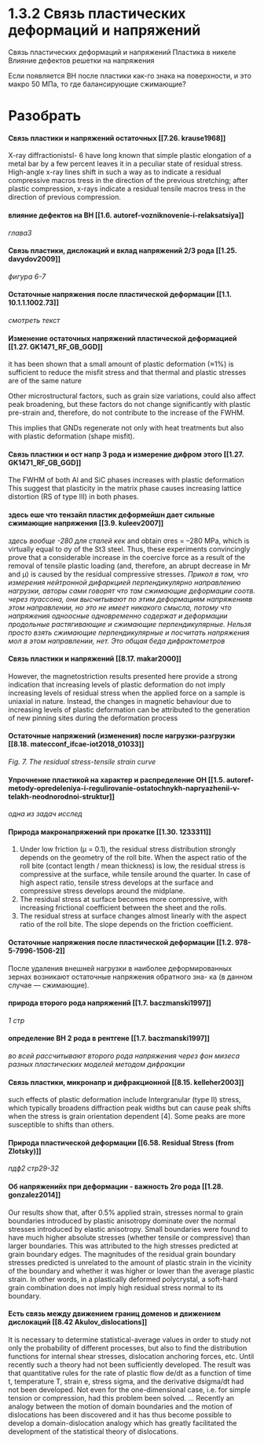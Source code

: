 # 1.3.2 Связь пластических деформаций и напряжений
Связь пластических деформаций и напряжений
Пластика в никеле
Влияние дефектов решетки на напряжения

Если появляется ВН после пластики как-го знака на поверхности, и это макро 50 МПа, то где балансирующие сжимающие?




# Разобрать

#### Связь пластики и напряжений остаточных [[7.26. krause1968]]
X-ray diffractionistsl- 6 have long known that simple plastic elongation of a metal bar by a few percent leaves it in a peculiar state of residual stress. High-angle x-ray lines shift in such a way as to indicate a residual compressive macros tress in the direction of the previous stretching;
after plastic compression, x-rays indicate a residual tensile macros tress in the direction of previous compression.

#### влияние дефектов на ВН [[1.6. autoref-vozniknovenie-i-relaksatsiya]]
_глава3_

#### Связь пластики, дислокаций и вклад напряжений 2/3 рода [[1.25. davydov2009]]
_фигура 6-7_

#### Остаточные напряжения после пластической деформации [[1.1. 10.1.1.1002.73]]
_смотреть  текст_

#### Изменение остаточных напряжений пластической деформацией [[1.27. GK1471_RF_GB_GGD]]
it has been shown that a small amount of plastic deformation (≈1%) is sufficient to reduce the misfit stress and that thermal and plastic stresses are of the same nature

Other microstructural factors, such as grain size variations, could also affect peak broadening, but these factors do not change significantly with plastic pre-strain and, therefore, do not contribute to the increase of the FWHM.

This implies that GNDs regenerate not only with heat treatments but also with plastic deformation (shape misfit).

#### Связь пластики и ост напр 3 рода и измерение дифром этого [[1.27. GK1471_RF_GB_GGD]]
The FWHM of both Al and SiC phases increases with plastic deformation
This suggest that plasticity in the matrix phase causes increasing lattice distortion (RS of type III) in both phases.

#### здесь еше что тензайл  пластик деформейшн дает сильные сжимающие напряжения [[3.9. kuleev2007]] 
_здесь вообще -280 для сталей кек_
and obtain σres = –280 MPa, which is virtually equal to σy of the St3 steel.
Thus, these experiments convincingly prove that a considerable increase in the coercive force as a result of the removal of tensile plastic loading (and, therefore, an abrupt decrease in Mr and μ) is caused by the residual compressive stresses.
*Прикол в том, что измерения нейтронной дифаркцией перпендикулярно направлению нагрузки, авторы сами говорят что там сжимающие деформации соотв. через пуассона, они высчитывают по этим деформациям напряженияв  этом направлении, но это не имеет никакого смысла, потому что напряжения одноосные одновременно содержат и деформации продольные растягивающие и сжимающие перпендикулярные. Нельзя просто взять сжимающие перпендикулярные и посчитать напряжения мол в этом направлении, нет. Это общая беда дифрактометров*

#### Связь пластики и напряжений [[8.17. makar2000]]
However, the magnetostriction results presented here provide a strong indication that increasing levels of plastic deformation do not imply increasing levels of residual stress when the applied force on a sample is uniaxial in nature.
Instead, the changes in magnetic behaviour due to increasing levels of plastic deformation can be attributed to the generation of new pinning sites during the deformation process

#### Остаточные напряжений (изменения) после нагрузки-разгрузки [[8.18. matecconf_ifcae-iot2018_01033]]
_Fig. 7. The residual stress-tensile strain curve_

#### Упрочнение пластикой на характер и распределение ОН [[1.5. autoref-metody-opredeleniya-i-regulirovanie-ostatochnykh-napryazhenii-v-telakh-neodnorodnoi-struktur]]
_одна из задач исслед_

#### Природа макронапряжений при прокатке [[1.30. 1233311]]
1) Under low friction (μ = 0.1), the residual stress distribution strongly depends on the geometry of
the roll bite. When the aspect ratio of the roll bite (contact length / mean thickness) is low, the
residual stress is compressive at the surface, while tensile around the quarter. In case of high aspect
ratio, tensile stress develops at the surface and compressive stress develops around the midplane.
2) The residual stress at surface becomes more compressive, with increasing frictional coefficient
between the sheet and the rolls.
3) The residual stress at surface changes almost linearly with the aspect ratio of the roll bite. The
slope depends on the friction coefficient.

#### Остаточные напряжения после пластической деформации [[1.2. 978-5-7996-1506-2]]
После удаления внешней нагрузки в наиболее деформированных зернах возникают остаточные напряжения обратного зна-
ка (в данном случае — сжимающие).

#### природа второго рода напряжений  [[1.7. baczmanski1997]]
_1 стр_

#### определение ВН 2 рода в рентгене [[1.7. baczmanski1997]]
_во всей рассчитывают второго рода напряжения через фон мизеса разных пластических моделей методом дифракции_

#### Связь пластики, микронапр и дифракционной [[8.15. kelleher2003]]
such effects of plastic deformation include
Intergranular (type II) stress, which typically broadens diffraction peak widths but can
cause peak shifts when the stress is grain orientation dependent [4]. Some peaks are more susceptible to shifts than others.

#### Природа пластической деформации [[6.58. Residual Stress (from Zlotsky)]]
_пдф2 стр29-32_

#### Об напряженийх при деформации - важность 2го рода [[1.28. gonzalez2014]]
Our results show that, after 0.5% applied strain, stresses normal to grain boundaries
introduced by plastic anisotropy dominate over the normal stresses introduced by elastic
anisotropy. Small boundaries were found to have much
higher absolute stresses (whether tensile or compressive) than larger boundaries. This was
attributed to the high stresses predicted at grain boundary edges.
The magnitudes of the residual grain boundary stresses predicted is unrelated to the amount
of plastic strain in the vicinity of the boundary and whether it was higher or lower than the
average plastic strain. In other words, in a plastically deformed polycrystal, a soft-hard grain
combination does not imply high residual stress normal to its boundary.

#### Есть связь между движением границ доменов и движением дислокаций [[8.42 Akulov_dislocations]]
It is necessary to determine statistical-average values in order to study not only the probability of different processes, but also to find the distribution functions for internal shear stresses, dislocation anchoring forces, etc.
Until recently such a theory had not been sufficiently developed. The result was that quantitative rules for the rate of plastic flow de/dt as a function of time t, temperature T, strain e, stress sigma, and the derivative dsigma/dt had not been developed. Not even for the one-dimensional case, i.e. for simple tension or compression, had this problem been solved.
...
Recently an analogy between the motion of domain boundaries and the motion of dislocations has been discovered and it has thus become possible to develop a domain-dislocation analogy which has greatly facilitated the development of the statistical theory of dislocations.